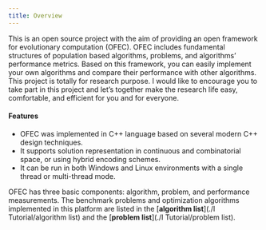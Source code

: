 ```yaml
---
title: Overview
---
```


This is an open source project with the aim of providing an open framework for evolutionary computation (OFEC). OFEC includes fundamental structures of population based algorithms, problems, and algorithms’ performance metrics. Based on this framework, you can easily implement your own algorithms and compare their performance with other algorithms. This project is totally for research purpose. I would like to encourage you to take part in this project and let’s together make the research life easy, comfortable, and efficient for you and for everyone.

#### Features

- OFEC was implemented in C++ language based on several modern C++ design techniques.
- It supports solution representation in continuous and combinatorial space, or using hybrid encoding schemes. 
- It can be run in both Windows and Linux environments with a single thread or multi-thread mode.

OFEC has three basic components: algorithm, problem, and performance measurements. The benchmark problems and optimization algorithms implemented in this platform are listed in the [**algorithm list**](./I Tutorial/algorithm list) and the [**problem list**](./I Tutorial/problem list).